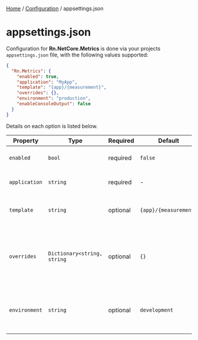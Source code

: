 [Home](/README.md) / [Configuration](/docs/configuration/README.md) / appsettings.json

# appsettings.json
Configuration for **Rn.NetCore.Metrics** is done via your projects `appsettings.json` file, with the following values supported:

```json
{
  "Rn.Metrics": {
    "enabled": true,
    "application": "MyApp",
    "template": "{app}/{measurement}",
    "overrides": {},
    "environment": "production",
    "enableConsoleOutput": false
  }
}
```
Details on each option is listed below.

| Property | Type | Required | Default | Notes |
| --- | --- | ---- | ---- | --- |
| `enabled` | `bool` | required | `false` | Enables the usage of metrics |
| `application` | `string` | required | - | The name of your application |
| `template` | `string` | optional | `{app}/{measurement}` | Template to use when generating metrics. |
| `overrides` | `Dictionary<string, string` | optional | `{}` | Dictionary of configured metric overrides to use when generating metrics. |
| `environment` | `string` | optional | `development` | The current environment your application is running on. |
